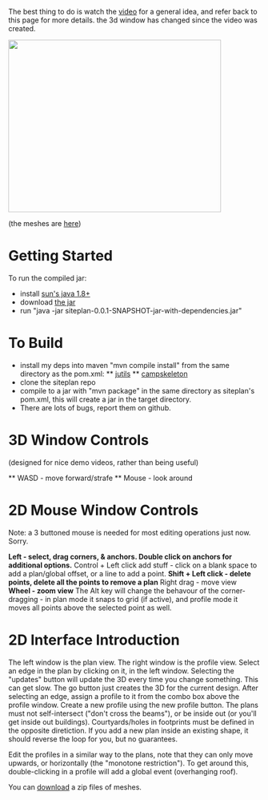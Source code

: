 The best thing to do is watch the [video](http://www.youtube.com/watch?v=BrCDKrBS9To) for a general idea, and refer back to this page for  more details. the 3d window has changed since the video was created.

<a href='http://www.youtube.com/watch?feature=player_embedded&v=BrCDKrBS9To' target='_blank'><img src='http://img.youtube.com/vi/BrCDKrBS9To/0.jpg' width='425' height=344 /></a>

(the meshes are [here](https://github.com/twak/siteplan/raw/master/CampSkeleton/dist/meshes.zip))

# Getting Started #

To run the compiled jar:
 * install [sun's java 1.8+](http://java.sun.com)
 * download [the jar](https://github.com/twak/siteplan/raw/wiki/siteplan-0.0.1-SNAPSHOT.jar)
 * run "java -jar siteplan-0.0.1-SNAPSHOT-jar-with-dependencies.jar"

# To Build #

  * install my deps into maven "mvn compile install" from the same directory as the pom.xml:
  ** [jutils](https://github.com/twak/jutils)
  ** [campskeleton](https://github.com/twak/campskeleton)
  * clone the siteplan repo
  * compile to a jar with "mvn package" in the same directory as siteplan's pom.xml, this will create a jar in the target directory.
  * There are lots of bugs, report them on github.

# 3D Window Controls #

(designed for nice demo videos, rather than being useful)

** WASD - move forward/strafe
** Mouse - look around

# 2D Mouse Window Controls #

Note: a 3 buttoned mouse is needed for most editing operations just now. Sorry.

**Left - select, drag corners, & anchors. Double click on anchors for additional options.** Control + Left click add stuff - click on a blank space to add a plan/global offset, or a line to add a point.
**Shift + Left click - delete points, delete all the points to remove a plan** Right drag - move view
**Wheel - zoom view** The Alt key will change the behavour of the corner-dragging - in plan mode it snaps to grid (if active), and profile mode it moves all points above the selected point as well.

# 2D Interface Introduction #

The left window is the plan view. The right window is the profile view. Select an edge in the plan by clicking on it, in the left window.
Selecting the "updates" button will update the 3D every time you change something. This can get slow. The go button just creates the 3D for the current design.
After selecting an edge, assign a profile to it from the combo box above the profile window.
Create a new profile using the new profile button.
The plans must not self-intersect ("don't cross the beams"), or be inside out (or you'll get inside out buildings). Courtyards/holes in footprints must be defined in the opposite diretiction. If you add a new plan inside an existing shape, it should reverse the loop for you, but no guarantees.

Edit the profiles in a similar way to the plans, note that they can only move upwards, or horizontally (the "monotone restriction"). To get around this, double-clicking in a profile will add a global event (overhanging roof).

You can [download](https://github.com/twak/siteplan/blob/master/dist/meshes.zip) a zip files of meshes.
